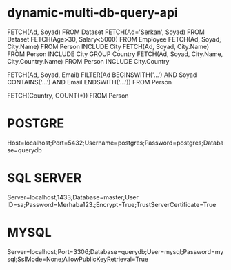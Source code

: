 # dynamic-multi-db-query-api

FETCH(Ad, Soyad) FROM Dataset
FETCH(Ad='Serkan', Soyad) FROM Dataset
FETCH(Age>30, Salary<5000) FROM Employee
FETCH(Ad, Soyad, City.Name) FROM Person INCLUDE City
FETCH(Ad, Soyad, City.Name) FROM Person INCLUDE City GROUP Country
FETCH(Ad, Soyad, City.Name, City.Country.Name) FROM Person INCLUDE City.Country

FETCH(Ad, Soyad, Email) FILTER(Ad BEGINSWITH('...') AND Soyad CONTAINS('...') AND Email ENDSWITH('...')) FROM Person 

FETCH(Country, COUNT(*)) FROM Person

# POSTGRE
Host=localhost;Port=5432;Username=postgres;Password=postgres;Database=querydb

# SQL SERVER
Server=localhost,1433;Database=master;User ID=sa;Password=Merhaba123.;Encrypt=True;TrustServerCertificate=True

# MYSQL
Server=localhost;Port=3306;Database=querydb;User=mysql;Password=mysql;SslMode=None;AllowPublicKeyRetrieval=True